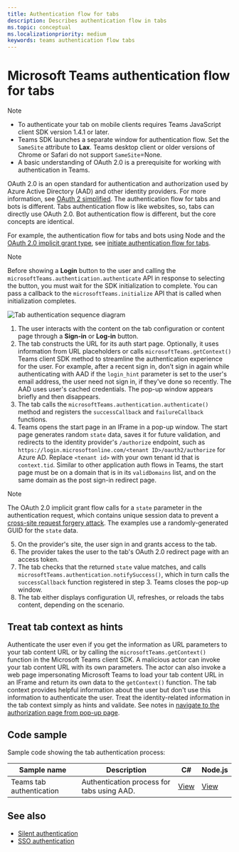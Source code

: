 ```yaml
---
title: Authentication flow for tabs
description: Describes authentication flow in tabs
ms.topic: conceptual
ms.localizationpriority: medium
keywords: teams authentication flow tabs
---
```

# Microsoft Teams authentication flow for tabs

> [!NOTE]
> * To authenticate your tab on mobile clients requires Teams JavaScript client SDK version 1.4.1 or later.
> * Teams SDK launches a separate window for authentication flow. Set the `SameSite` attribute to **Lax**. Teams desktop client or older versions of Chrome or Safari do not support `SameSite`=None.
> * A basic understanding of OAuth 2.0 is a prerequisite for working with authentication in Teams.

OAuth 2.0 is an open standard for authentication and authorization used by Azure Active Directory (AAD) and other identity providers. For more information, see [OAuth 2 simplified](https://aaronparecki.com/oauth-2-simplified/). The authentication flow for tabs and bots is different. Tabs authentication flow is like websites, so, tabs can directly use OAuth 2.0. Bot authentication flow is different, but the core concepts are identical.

For example, the authentication flow for tabs and bots using Node and the [OAuth 2.0 implicit grant type](https://oauth.net/2/grant-types/implicit/), see [initiate authentication flow for tabs](~/tabs/how-to/authentication/auth-tab-aad.md#initiate-authentication-flow).

> [!NOTE]
> Before showing a **Login** button to the user and calling the `microsoftTeams.authentication.authenticate` API in response to selecting the button, you must wait for the SDK initialization to complete. You can pass a callback to the `microsoftTeams.initialize` API that is called when initialization completes.

![Tab authentication sequence diagram](~/assets/images/authentication/tab_auth_sequence_diagram.png)

1. The user interacts with the content on the tab configuration or content page through a **Sign-in** or **Log-in** button.
2. The tab constructs the URL for its auth start page. Optionally, it uses information from URL placeholders or calls `microsoftTeams.getContext()` Teams client SDK method to streamline the authentication experience for the user. For example, after a recent sign in, don’t sign in again while authenticating with AAD if the `login_hint` parameter is set to the user's email address, the user need not sign in, if they've done so recently. The AAD uses user's cached credentials. The pop-up window appears briefly and then disappears.
3. The tab calls the `microsoftTeams.authentication.authenticate()` method and registers the `successCallback` and `failureCallback` functions.
4. Teams opens the start page in an IFrame in a pop-up window. The start page generates random `state` data, saves it for future validation, and redirects to the identity provider's `/authorize` endpoint, such as `https://login.microsoftonline.com/<tenant ID>/oauth2/authorize` for Azure AD. Replace `<tenant id>` with your own tenant id that is `context.tid`.
Similar to other application auth flows in Teams, the start page must be on a domain that is in its `validDomains` list, and on the same domain as the post sign-in redirect page.

> [!NOTE]
> The OAuth 2.0 implicit grant flow calls for a `state` parameter in the authentication request, which contains unique session data to prevent a [cross-site request forgery attack](https://en.wikipedia.org/wiki/Cross-site_request_forgery). The examples use a randomly-generated GUID for the `state` data.

5. On the provider's site, the user sign in and grants access to the tab.
6. The provider takes the user to the tab's OAuth 2.0 redirect page with an access token.
7. The tab checks that the returned `state` value matches, and calls `microsoftTeams.authentication.notifySuccess()`, which in turn calls the `successCallback` function registered in step 3. Teams closes the pop-up window.
9. The tab either displays configuration UI, refreshes, or reloads the tabs content, depending on the scenario.

## Treat tab context as hints

Authenticate the user even if you get the information as URL parameters to your tab content URL or by calling the `microsoftTeams.getContext()` function in the Microsoft Teams client SDK. A malicious actor can invoke your tab content URL with its own parameters. The actor can also invoke a web page impersonating Microsoft Teams to load your tab content URL in an IFrame and return its own data to the `getContext()` function. The tab context provides helpful information about the user but don't use this information to authenticate the user. Treat the identity-related information in the tab context simply as hints and validate. See notes in [navigate to the authorization page from pop-up page](~/tabs/how-to/authentication/auth-tab-aad.md).

## Code sample

Sample code showing the tab authentication process:

| **Sample name** | **Description** | **C#** | **Node.js** |
|-----------------|-----------------|-------------|------------|
| Teams tab authentication | Authentication process for tabs using AAD. | [View](https://github.com/OfficeDev/Microsoft-Teams-Samples/tree/main/samples/app-complete-sample/csharp) | [View](https://github.com/OfficeDev/Microsoft-Teams-Samples/tree/main/samples/app-complete-sample/nodejs) |

## See also

* [Silent authentication](~/tabs/how-to/authentication/auth-silent-AAD.md)
* [SSO authentication](~/tabs/how-to/authentication/auth-aad-sso.md)

